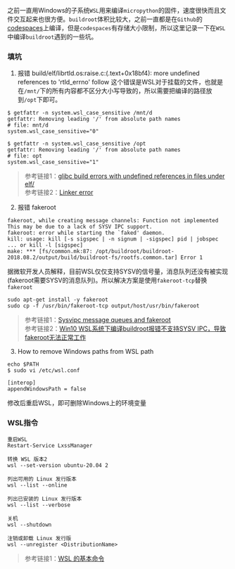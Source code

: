 之前一直用Windows的子系统`WSL`用来编译`micropython`的固件，速度很快而且文件交互起来也很方便。`buildroot`体积比较大，之前一直都是在`Github`的[codespaces](https://github.com/codespaces)上编译，但是`codespaces`有存储大小限制，所以这里记录一下在`WSL`中编译`buildroot`遇到的一些坑。

### 填坑
1. 报错 build/elf/librtld.os:raise.c:(.text+0x18bf4): more undefined references to 'rtld_errno' follow
这个错误是WSL对于挂载的文件，也就是在`/mnt/`下的所有内容都不区分大小写导致的，所以需要把编译的路径放到`/opt`下即可。

```
$ getfattr -n system.wsl_case_sensitive /mnt/d
getfattr: Removing leading '/' from absolute path names
# file: mnt/d
system.wsl_case_sensitive="0"

$ getfattr -n system.wsl_case_sensitive /opt
getfattr: Removing leading '/' from absolute path names
# file: opt
system.wsl_case_sensitive="1"
```
> 参考链接1：[glibc build errors with undefined references in files under elf/ ](https://github.com/riscv-collab/riscv-gnu-toolchain/issues/523)   
> 参考链接2：[Linker error](https://github.com/riscv-collab/riscv-gnu-toolchain/issues/742)   

2. 报错 fakeroot
```
fakeroot, while creating message channels: Function not implemented
This may be due to a lack of SYSV IPC support.
fakeroot: error while starting the `faked' daemon.
kill: usage: kill [-s sigspec | -n signum | -sigspec] pid | jobspec ... or kill -l [sigspec]
make: *** [fs/common.mk:87: /opt/buildroot/buildroot-2018.08.2/output/build/buildroot-fs/rootfs.common.tar] Error 1
```
据微软开发人员解释，目前WSL仅仅支持SYSV的信号量，消息队列还没有被实现(fakeroot需要SYSV的消息队列)。所以解决方案是使用`fakeroot-tcp`替换`fakeroot`
```
sudo apt-get install -y fakeroot
sudo cp -f /usr/bin/fakeroot-tcp output/host/usr/bin/fakeroot
```

> 参考链接1：[Sysvipc message queues and fakeroot](https://github.com/microsoft/WSL/issues/2465)   
> 参考链接2：[Win10 WSL系统下编译buildroot报错不支持SYSV IPC，导致fakeroot无法正常工作](https://whycan.com/t_1004.html)   

3. How to remove Windows paths from WSL path
```
echo $PATH
$ sudo vi /etc/wsl.conf

[interop]
appendWindowsPath = false
```
修改后重启WSL，即可删除Windows上的环境变量

### WSL指令

```
重启WSL
Restart-Service LxssManager

转换 WSL 版本2
wsl --set-version ubuntu-20.04 2

列出可用的 Linux 发行版本
wsl --list --online

列出已安装的 Linux 发行版本
wsl --list --verbose

关机
wsl --shutdown

注销或卸载 Linux 发行版
wsl --unregister <DistributionName>

```
> 参考链接1：[WSL 的基本命令](https://learn.microsoft.com/zh-cn/windows/wsl/basic-commands)   


